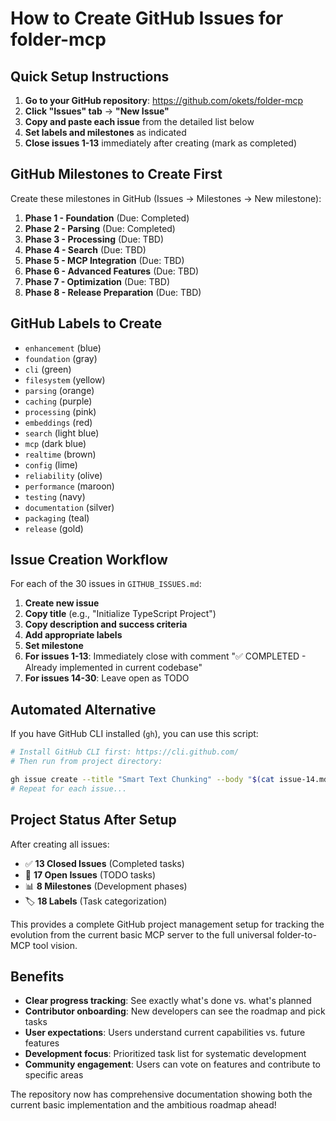 # How to Create GitHub Issues for folder-mcp

## Quick Setup Instructions

1. **Go to your GitHub repository**: https://github.com/okets/folder-mcp
2. **Click "Issues" tab** → **"New Issue"**
3. **Copy and paste each issue** from the detailed list below
4. **Set labels and milestones** as indicated
5. **Close issues 1-13** immediately after creating (mark as completed)

## GitHub Milestones to Create First

Create these milestones in GitHub (Issues → Milestones → New milestone):

1. **Phase 1 - Foundation** (Due: Completed) 
2. **Phase 2 - Parsing** (Due: Completed)
3. **Phase 3 - Processing** (Due: TBD)
4. **Phase 4 - Search** (Due: TBD) 
5. **Phase 5 - MCP Integration** (Due: TBD)
6. **Phase 6 - Advanced Features** (Due: TBD)
7. **Phase 7 - Optimization** (Due: TBD)
8. **Phase 8 - Release Preparation** (Due: TBD)

## GitHub Labels to Create

- `enhancement` (blue)
- `foundation` (gray) 
- `cli` (green)
- `filesystem` (yellow)
- `parsing` (orange)
- `caching` (purple)
- `processing` (pink)
- `embeddings` (red)
- `search` (light blue)
- `mcp` (dark blue)
- `realtime` (brown)
- `config` (lime)
- `reliability` (olive)
- `performance` (maroon)
- `testing` (navy)
- `documentation` (silver)
- `packaging` (teal)
- `release` (gold)

## Issue Creation Workflow

For each of the 30 issues in `GITHUB_ISSUES.md`:

1. **Create new issue**
2. **Copy title** (e.g., "Initialize TypeScript Project")
3. **Copy description and success criteria**
4. **Add appropriate labels** 
5. **Set milestone**
6. **For issues 1-13**: Immediately close with comment "✅ COMPLETED - Already implemented in current codebase"
7. **For issues 14-30**: Leave open as TODO

## Automated Alternative

If you have GitHub CLI installed (`gh`), you can use this script:

```bash
# Install GitHub CLI first: https://cli.github.com/
# Then run from project directory:

gh issue create --title "Smart Text Chunking" --body "$(cat issue-14.md)" --label "enhancement,processing" --milestone "Phase 3 - Processing"
# Repeat for each issue...
```

## Project Status After Setup

After creating all issues:
- ✅ **13 Closed Issues** (Completed tasks)
- 🔄 **17 Open Issues** (TODO tasks)  
- 📊 **8 Milestones** (Development phases)
- 🏷️ **18 Labels** (Task categorization)

This provides a complete GitHub project management setup for tracking the evolution from the current basic MCP server to the full universal folder-to-MCP tool vision.

## Benefits

- **Clear progress tracking**: See exactly what's done vs. what's planned
- **Contributor onboarding**: New developers can see the roadmap and pick tasks
- **User expectations**: Users understand current capabilities vs. future features  
- **Development focus**: Prioritized task list for systematic development
- **Community engagement**: Users can vote on features and contribute to specific areas

The repository now has comprehensive documentation showing both the current basic implementation and the ambitious roadmap ahead!
